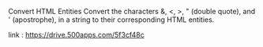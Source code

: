 Convert HTML Entities
Convert the characters &, <, >, " (double quote), and ' (apostrophe), in a string to their corresponding HTML entities.

link  : https://drive.500apps.com/5f3cf48c